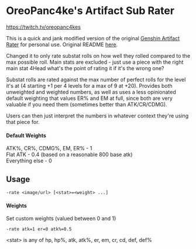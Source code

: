 # OreoPanc4ke's Artifact Sub Rater
https://twitch.tv/oreopanc4kes

This is a quick and jank modified version of the original [Genshin Artifact Rater](https://github.com/shrubin/Genshin-Artifact-Rater) for personal use. Original README [here](https://github.com/shrubin/Genshin-Artifact-Rater/blob/master/README.md).

Changed it to only rate substat rolls on how well they rolled compared to the max possible roll. Main stats are excluded - just use a piece with the right main stat 4Head what's the point of rating it if it's the wrong one?

Substat rolls are rated against the max number of perfect rolls for the level it's at (4 starting +1 per 4 levels for a max of 9 at +20). Provides both unweighted and weighted numbers, as well as uses a less opinionated default weighting that values ER% and EM at full, since both are very valuable if you need them (sometimes better than ATK/CR/CDMG).

Users can then just interpret the numbers in whatever context they're using that piece for. 

#### Default Weights

ATK%, CR%, CDMG%, EM, ER% - 1 \
Flat ATK - 0.4 (based on a reasonable 800 base atk) \
Everything else - 0

## Usage

```
-rate <image/url> [<stat>=<weight> ...]
```

#### Weights
Set custom weights (valued between 0 and 1)
```
-rate atk=1 er=0 atk%=0.5
```
\<stat> is any of hp, hp%, atk, atk%, er, em, cr, cd, def, def%
